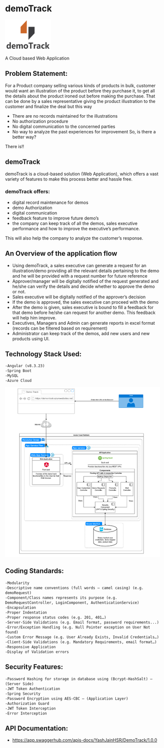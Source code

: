 # demoTrack
<img src="Logo.png" width="150" height="100" alt="Logo" />

A Cloud based Web Application

## Problem Statement: 
For a Product company selling various kinds of products in bulk, customer would want an illustration of the product before they purchase it, to get all the details about the product ironed out before making the purchase.
That can be done by a sales representative giving the product illustration to the customer and finalize the deal but this way
- There are no records maintained for the illustrations
- No authorization procedure
- No digital communication to the concerned parties
- No way to analyze the past experiences for improvement
So, is there a better way?

There is!!

## demoTrack
demoTrack is a cloud-based solution (Web Application), which offers a vast variety of features to make this process better and hassle free.

### demoTrack offers:
- digital record maintenance for demos
- demo Authorization
- digital communication
- feedback feature to improve future demo’s
- the company can keep track of all the demos, sales executive performance and how to improve the executive’s performance.

This will also help the company to analyze the customer’s response.

## An Overview of the application flow

- Using demoTrack, a sales executive can generate a request for an illustration/demo providing all the relevant details pertaining to the demo and he will be provided with a request number for future reference
- Approver/manager will be digitally notified of the request generated and he/she can verify the details and decide whether to approve the demo or not.
- Sales executive will be digitally notified of the approver’s decision
- If the demo is approved, the sales executive can proceed with the demo
- After the demo is given, sales executive is bound to fill a feedback for that demo before he/she can request for another demo. This feedback will help him improve.
- Executives, Managers and Admin can generate reports in excel format (records can be filtered based on requirement)
- Administrator can keep track of the demos, add new users and new products using UI.

## Technology Stack Used:
	-Angular (v8.3.23)
	-Spring Boot
	-MySQL
	-Azure Cloud
<img src="Architecture.png" alt="Architecture" />

## Coding Standards: 
    -Modularity
    -Descriptive name conventions (full words – camel casing) (e.g. demoRequest)
    -Component/Class names represents its purpose (e.g. DemoRequestController, LoginComponent, AuthenticationService)
	-Encapsulation
    -Proper Indentation
    -Proper response status codes (e.g. 201, 401…)
	-Server-Side Validations (e.g. Email format, password requirements...)
    -Error/Exception Handling (e.g. Null Pointer exception on User Not found)
    -Custom Error Message (e.g. User Already Exists, Invalid Credentials…)
	-Client-Side Validations (e.g. Mandatory Requirements, email format…)
    -Responsive Application
    -Display of Validation errors

## Security Features: 

	-Password Hashing for storage in database using (Bcrypt-HashSalt) – (Server Side)
	-JWT Token Authentication
    -Spring Security
	-Password Encryption using AES-CBC – (Application Layer)
	-Authorization Guard
    -JWT Token Interception
    -Error Interception

## API Documentation:
 - https://app.swaggerhub.com/apis-docs/YashJainHSR/DemoTrack/1.0.0
